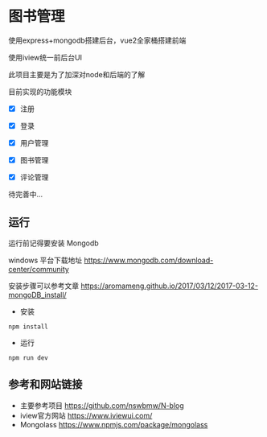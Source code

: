 # 图书管理

使用express+mongodb搭建后台，vue2全家桶搭建前端

使用iview统一前后台UI

此项目主要是为了加深对node和后端的了解

目前实现的功能模块

- [x] 注册
- [x] 登录
- [x] 用户管理
- [x] 图书管理
- [x] 评论管理


待完善中...

## 运行

运行前记得要安装 Mongodb

windows 平台下载地址 https://www.mongodb.com/download-center/community

安装步骤可以参考文章 https://aromameng.github.io/2017/03/12/2017-03-12-mongoDB_install/

- 安装

`npm install` 

- 运行

`npm run dev`

## 参考和网站链接

- 主要参考项目 <https://github.com/nswbmw/N-blog>
- iview官方网站 <https://www.iviewui.com/>
- Mongolass <https://www.npmjs.com/package/mongolass>

